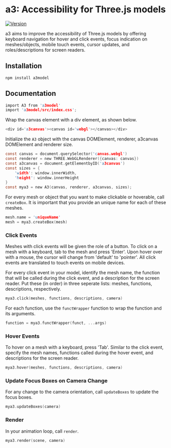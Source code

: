 # a3: Accessibility for Three.js models
[![Version](https://img.shields.io/badge/npm-v1.0.4-pink)](https://www.npmjs.com/package/a3model)

a3 aims to improve the accessibility of Three.js models by offering keyboard navigation for hover and click events, focus indication on meshes/objects, mobile touch events, cursor updates, and roles/descriptions for screen readers.

## Installation
``` 
npm install a3model 
```

## Documentation
```c 
import A3 from 'a3model'
import 'a3model/src/index.css';
```
Wrap the canvas element with a div element, as shown below.
```c 
<div id='a3canvas'><canvas id='webgl'></canvas></div>
```
Initialize the `A3` object with the canvas DOMElement, renderer, a3canvas DOMElement and renderer size.
```c 
const canvas = document.querySelector('canvas.webgl')
const renderer = new THREE.WebGLRenderer({canvas: canvas})
const a3canvas = document.getElementbyID('a3canvas')
const sizes = {
    'width': window.innerWidth,
    'height': window.innerHeight
}
const mya3 = new A3(canvas, renderer, a3canvas, sizes);
```
For every mesh or object that you want to make clickable or hoverable, call `createBox`. It is important that you provide an unique name for each of these meshes.
```c
mesh.name = 'uniqueName'
mesh = mya3.createBox(mesh)
```
### Click Events
Meshes with click events will be given the role of a button. To click on a mesh with a keyboard, tab to the mesh and press 'Enter'. Upon hover over with a mouse, the cursor will change from 'default' to 'pointer'. All click events are translated to touch events on mobile devices.

For every click event in your model, identify the mesh name, the function that will be called during the click event, and a description for the screen reader. Put these (in order) in three seperate lists: meshes, functions, descriptions, respectively.
```c
mya3.click(meshes, functions, descriptions, camera)
```
For each function, use the `functWrapper` function to wrap the function and its arguments.
```c
function = mya3.functWrapper(funct, ...args)
```

### Hover Events
To hover on a mesh with a keyboard, press 'Tab'. Similar to the click event, specify the mesh names, functions called during the hover event, and descriptions for the screen reader.
```c
mya3.hover(meshes, functions, descriptions, camera)
```
### Update Focus Boxes on Camera Change
For any change to the camera orientation, call `updateBoxes` to update the focus boxes.
```c
mya3.updateBoxes(camera)
```
### Render
In your animation loop, call `render`.
```c
mya3.render(scene, camera)
```